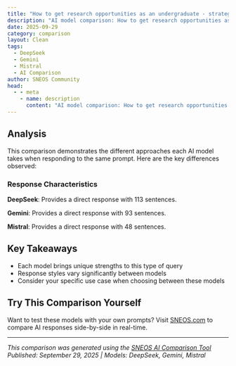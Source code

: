 ```yaml
---
title: "How to get research opportunities as an undergraduate - strategies that work"
description: "AI model comparison: How to get research opportunities as an undergraduate - strategies that work..."
date: 2025-09-29
category: comparison
layout: Clean
tags:
  - DeepSeek
  - Gemini
  - Mistral
  - AI Comparison
author: SNEOS Community
head:
  - - meta
    - name: description
      content: "AI model comparison: How to get research opportunities as an undergraduate - strategies that work..."
---
```


<ChatComparison
  title="How to get research opportunities as an undergraduate - strategies that work"
  prompt="How to get research opportunities as an undergraduate - strategies that work"
  :responses='{"DeepSeek": "Of course. This is one of the most impactful things an undergraduate can do for their academic and professional development. Here is a comprehensive guide with strategies that actually work, broken down from foundational steps to advanced tactics.\n\n### The Foundation: Prepare Yourself First\n\nYou can\u0027t just show up empty-handed. You need to demonstrate value.\n\n1. **Build a Basic Foundation:**\n * **Do well in your classes,** especially those relevant to your field of interest. A strong GPA (e.g., 3.5\u002B) signals that you are a competent and serious student.\n * **Read the syllabus ahead.** Before approaching a professor, make sure you\u0027ve completed (or are enrolled in) the foundational courses they would expect.\n\n2. **Develop a Targeted Interest:**\n * You don\u0027t need a fully-formed PhD thesis, but \u0022I\u0027m interested in biology\u0022 is too vague. Narrow it down. Are you interested in *neurodegenerative diseases*, *cancer immunology*, or *tropical plant ecology*?\n * **Do your homework.** Read a few recent papers from the labs you\u0027re interested in. You don\u0027t have to understand everything, but being able to reference their work is a massive advantage.\n\n3. **Prepare Your \u0022Pitch\u0022 Materials:**\n * **Resume/CV:** Have a clean, professional, and honest resume. Highlight relevant coursework, technical skills (e.g., Python, MATLAB, lab techniques), and any prior projects.\n * **Unofficial Transcript:** Have it ready to attach to an email.\n\n---\n\n### Strategy 1: The Direct Approach (The Gold Standard)\n\nThis is the most common and effective method: contacting professors directly.\n\n**Step 1: Identify Potential Mentors.**\n* **Scan Department Faculty Pages:** Look for professors whose research descriptions excite you.\n* **Check Lab Websites:** These often have more detail on current projects and list current lab members.\n* **Talk to TAs and Upperclassmen:** They are a goldmine of information on which professors are great mentors, which labs are actively taking undergraduates, and the lab\u0027s culture.\n\n**Step 2: Craft the Perfect Email.**\nThis is your most important tool. A bad email gets deleted; a good one gets a reply.\n\n* **Subject Line:** Clear and direct.\n * Good: \u0022Undergraduate Research Opportunity Inquiry - [Your Name]\u0022\n * Better: \u0022Inquiry about Undergraduate Research in [Specific Research Area] - [Your Name]\u0022\n\n* **Salutation:** \u0022Dear Professor [Last Name],\u0022 (Never \u0022Dr.\u0022 or \u0022Hey\u0022).\n\n* **Body (2-3 short paragraphs):**\n * **Paragraph 1: Introduction \u0026 Specific Interest.**\n * Who you are (Year, Major).\n * *Specifically* mention one of their recent papers or a specific research project from their lab website. **This is critical.** Example: \u0022I was particularly fascinated by your 2023 paper in *Nature* on using CRISPR to target Alzheimer\u0027s-associated genes...\u0022\n * **Paragraph 2: What You Bring to the Table.**\n * Briefly mention relevant skills or coursework. \u0022Through my courses in Genetics and Molecular Biology, I\u0027ve gained experience with PCR and gel electrophoresis...\u0022\n * Express your motivation and what you hope to learn. \u0022I am eager to gain hands-on experience in a wet lab setting and contribute to your lab\u0027s work on [specific area].\u0022\n * **Paragraph 3: The \u0022Ask.\u0022**\n * Be clear and low-pressure. \u0022I was wondering if you might have any availability for an undergraduate researcher to join your lab for the [Spring/Fall] semester. I would be grateful for the opportunity to meet with you briefly to discuss your research and any potential opportunities.\u0022\n\n* **Closing:**\n * \u0022Sincerely,\u0022 or \u0022Best regards,\u0022\n * [Your Full Name]\n * [Your Student ID]\n * [Attach your Resume and Unofficial Transcript]\n\n**Step 3: Follow Up and Prepare for the Meeting.**\n* **Follow Up:** If you don\u0027t hear back in 1-2 weeks, send a *single*, polite follow-up email.\n* **The Meeting:** If they agree to meet, treat it like an interview.\n * Re-read their work.\n * Prepare thoughtful questions about their research.\n * Be ready to talk about your academic interests and goals.\n * Be honest about your time commitment (e.g., 8-10 hours per week).\n\n---\n\n### Strategy 2: The Institutional Pathway\n\nLeverage the formal programs and people at your university.\n\n* **Formal Undergraduate Research Programs:** Many universities have centralized offices (e.g., \u0022Office of Undergraduate Research\u0022) or specific programs that match students with faculty. These often provide funding or course credit.\n* **Course-Based Research:** Look for courses with titles like \u0022Research Seminar,\u0022 \u0022Independent Study,\u0022 or \u0022Directed Research.\u0022 These are often the easiest ways to get formal credit for research.\n* **Work-Study:** If you have a work-study award, some labs hire undergraduates through this program. It\u0027s a win-win: you get paid, and they get cheap labor.\n* **Honors Theses:** If your major/department offers an honors track, it almost always requires a research thesis, which guarantees you a research position.\n\n---\n\n### Strategy 3: The Network-Driven Approach\n\nSometimes it\u0027s not what you know, but who you know.\n\n* **Leverage Your Professors:** Go to office hours for a class you\u0027re doing well in and are interested in. At the end, ask: \u0022I\u0027m really fascinated by the material from this unit on [topic]. Do you have any advice for an undergraduate looking to get involved in research in this area?\u0022 They might invite you to join their lab or refer you to a colleague.\n* **Talk to Graduate Students and Postdocs:** They are often the ones directly managing undergraduates. They can be powerful advocates. Express your interest and ask if they know of any openings.\n* **Join Student Clubs:** Clubs like Engineers Without Borders, Neuroscience Society, or Pre-Med clubs often have connections to research labs and host talks by faculty.\n\n---\n\n### Strategy 4: The \u0022Foot in the Door\u0022 Tactic\n\nIf you\u0027re struggling with the direct approach, get creative.\n\n* **Start as a Volunteer:** Offer to volunteer for just 3-5 hours a week doing basic tasks (washing glassware, data entry, coding simple scripts). This gets you into the lab environment and allows you to prove your work ethic.\n* **Apply for \u0022Research Assistant\u0022 Positions:** Some labs post formal job listings for undergraduates to do more mundane work. This is a fantastic way to get your foot in the door and then transition to a more independent project.\n\n---\n\n### What to Do When You Get the Opportunity\n\nOnce you\u0027re in, the real work begins.\n\n1. **Be Proactive and Reliable:** Show up on time, do what you say you\u0027ll do, and take meticulous notes. Reliability is the #1 thing professors look for.\n2. **Be Curious:** Ask questions (at appropriate times). Try to understand the \u0022why\u0022 behind the protocols, not just the \u0022how.\u0022\n3. **Embrace the Grunt Work:** Everyone starts with repetitive tasks. Do them well and without complaint. This builds trust.\n4. **Communicate:** If you make a mistake (you will), tell your supervisor immediately. If you\u0027re confused, ask for clarification.\n\n### Summary: Key Takeaways for Success\n\n* **Start Early:** Don\u0027t wait until your senior year. Sophomore and junior years are ideal.\n* **Be Specific:** Generic emails are ignored. Tailor your message to the professor\u0027s specific research.\n* **Be Professional:** Your communication should be formal, polite, and error-free.\n* **Be Persistent, Not Annoying:** Follow up once, but know when to move on.\n* **Don\u0027t Take Rejection Personally:** A \u0022no\u0022 is almost never about you personally. Labs are often full, funding is tight, or the professor is too busy. Thank them for their time and ask another professor.\n\nGetting undergraduate research is a process that requires preparation, strategy, and persistence. By following these steps, you dramatically increase your chances of landing a valuable research experience.", "Gemini": "Getting research opportunities as an undergraduate can significantly enhance your academic profile, provide valuable experience, and open doors to future career paths. Here\u0027s a breakdown of effective strategies:\n\n**I. Laying the Groundwork:**\n\n* **Excel in Your Courses:** This is the foundation. Strong grades, especially in relevant courses, demonstrate your aptitude and commitment to learning. Focus on understanding the core concepts, not just memorizing facts.\n* **Identify Your Interests:** What topics genuinely excite you? Research is time-consuming and demanding. Finding an area you\u0027re passionate about will make the process more rewarding and sustainable.\n* **Develop Relevant Skills:**\n * **Technical Skills:** Depending on your field, this could include programming (Python, R, Matlab), data analysis, lab techniques, statistical software, or specific equipment handling.\n * **Soft Skills:** Communication, critical thinking, problem-solving, teamwork, and time management are crucial for success in any research environment.\n* **Build a Solid Resume/CV:** Highlight your academic achievements, relevant coursework, skills, and any previous experience (even if it\u0027s not directly research-related). Include your GPA and any relevant extracurricular activities. Tailor it to each opportunity you apply for.\n* **Craft a Compelling Cover Letter/Email:** Express your genuine interest in the research area and the specific lab/professor\u0027s work. Explain why you are a good fit and how your skills and experience align with their needs. Proofread carefully!\n\n**II. Finding and Securing Opportunities:**\n\n* **Talk to Your Professors:**\n * **Office Hours:** Visit professors during office hours to discuss course material, ask questions about their research, and express your interest in getting involved. This is the most direct and effective approach.\n * **Identify Potential Mentors:** Look for professors whose research aligns with your interests. Read their publications to familiarize yourself with their work.\n * **Directly Ask:** Politely inquire if they have any open positions in their lab or know of any other research opportunities on campus.\n * **Be Prepared:** Come prepared with specific questions and show that you\u0027ve done your homework.\n\n* **Explore Department Websites and Announcements:**\n * **University Research Websites:** Many universities have websites dedicated to undergraduate research opportunities, including listings of available positions and funding programs.\n * **Departmental Websites:** Check the websites of departments related to your field of interest. They often have sections dedicated to research opportunities or announcements.\n * **Email Lists/Newsletters:** Subscribe to relevant departmental email lists or newsletters to stay informed about new opportunities.\n * **Bulletin Boards:** Sometimes, physical bulletin boards around campus, especially in relevant departments, will have postings for research positions.\n\n* **Leverage Your University\u0027s Resources:**\n * **Undergraduate Research Office:** Most universities have an office dedicated to supporting undergraduate research. They can provide guidance, resources, and funding opportunities.\n * **Career Services:** Career services can help you with resume/CV writing, cover letter writing, and interview skills, which are essential for securing a research position.\n * **Mentoring Programs:** Some universities offer mentoring programs that connect undergraduates with faculty mentors who can provide guidance and support.\n\n* **Networking:**\n * **Conferences:** Attend conferences in your field, even if just as an observer. This is a great way to learn about current research and network with researchers.\n * **Talk to Upperclassmen:** Upperclassmen who have research experience can provide valuable insights and advice.\n * **Professional Organizations:** Join professional organizations in your field. They often have student chapters and offer networking opportunities.\n * **Alumni Networks:** Connect with alumni who work in research-related fields.\n\n* **Cold Emailing:**\n * **Identify Potential Mentors:** Research professors whose work aligns with your interests.\n * **Craft a Personalized Email:** Clearly express your interest in their research and explain why you are a good fit. Highlight your relevant skills and experience.\n * **Be Polite and Professional:** Keep your email concise and respectful. Proofread carefully.\n * **Follow Up:** If you don\u0027t hear back within a week or two, send a polite follow-up email.\n\n* **Consider Summer Research Programs (REUs):**\n * **REUs (Research Experiences for Undergraduates):** These are intensive summer research programs offered by universities and government agencies (e.g., NSF, NIH). They provide a structured research experience with faculty mentors and often include stipends, housing, and travel expenses.\n * **NSF REU Site Directory:** The National Science Foundation (NSF) has a directory of REU sites across various disciplines.\n * **NIH Summer Internship Program:** The National Institutes of Health (NIH) offers summer internships for undergraduate students.\n * **Other Summer Programs:** Many other universities and research institutions offer summer research programs for undergraduates. Search online for opportunities in your field of interest.\n\n* **Look Beyond Your University:**\n * **Research Hospitals and Institutes:** Many research hospitals and institutes offer research opportunities for undergraduates.\n * **Government Labs:** Consider internships at government labs, such as those run by the Department of Energy (DOE) or the Environmental Protection Agency (EPA).\n * **Industry:** Some companies offer internships in research and development (R\u0026D) departments.\n\n**III. Making a Strong Impression:**\n\n* **Be Enthusiastic and Proactive:** Show genuine interest in the research and be willing to take initiative.\n* **Be Reliable and Responsible:** Meet deadlines, attend meetings on time, and follow through on your commitments.\n* **Be a Good Team Player:** Research is often a collaborative effort. Be willing to work with others and contribute to the team.\n* **Ask Questions:** Don\u0027t be afraid to ask questions when you don\u0027t understand something. It shows that you\u0027re engaged and eager to learn.\n* **Be Open to Learning:** Research is a learning process. Be willing to learn new skills and techniques.\n* **Seek Feedback:** Ask your mentor for feedback on your work and use it to improve.\n\n**IV. What to Expect and Considerations:**\n\n* **Unpaid vs. Paid Opportunities:** Many undergraduate research positions are unpaid, especially initially. Some may offer stipends or course credit. Weigh the value of the experience against your financial needs.\n* **Time Commitment:** Be realistic about the time commitment required for research. It can range from a few hours per week to a full-time summer commitment.\n* **It Takes Time and Effort:** Don\u0027t get discouraged if you don\u0027t get a research opportunity right away. Keep applying and networking.\n* **Start Early:** The earlier you start looking, the more opportunities you\u0027ll have. Ideally, start looking in your freshman or sophomore year.\n* **Be Patient and Persistent:** Finding a research opportunity can take time and effort. Don\u0027t give up!\n\n**Example Email for Cold Emailing a Professor:**\n\nSubject: Undergraduate Research Interest - [Your Name]\n\nDear Professor [Professor\u0027s Last Name],\n\nMy name is [Your Name], and I am a [Year] majoring in [Your Major] at [Your University]. I am writing to express my strong interest in your research on [Specific Research Area, Mention a specific publication or aspect of their work that interests you. Shows you\u0027ve done your research]. I recently read your paper on [Paper Title] and found your findings on [Specific aspect] particularly compelling.\n\nIn my [Course Name] course, I gained experience with [Relevant skill, e.g., Python programming, data analysis, lab technique]. I am also proficient in [List other relevant skills]. I am eager to apply my skills and learn more about [Research area] in a research setting.\n\nI am available to work [Number] hours per week during the [Semester/Summer]. I have attached my resume for your review.\n\nWould you be available for a brief meeting to discuss potential research opportunities in your lab?\n\nThank you for your time and consideration.\n\nSincerely,\n\n[Your Name]\n[Your Email Address]\n[Your Phone Number (Optional)]\n\nBy following these strategies, you can significantly increase your chances of finding and securing valuable research opportunities as an undergraduate. Good luck!\n", "Mistral": "Getting research opportunities as an undergraduate can significantly enhance your academic experience and future career prospects. Here are some effective strategies to help you secure research opportunities:\n\n### 1. **Identify Your Interests**\n - **Choose a Field:** Determine which areas of research interest you the most. This will help you focus your efforts and make a stronger case for why you want to be involved.\n - **Read Up:** Stay updated on the latest research in your field by reading academic journals, attending seminars, and following relevant conferences.\n\n### 2. **Build Relationships with Faculty**\n - **Attend Office Hours:** Regularly visit professors during their office hours to discuss your interests and ask about potential research opportunities.\n - **Take Relevant Courses:** Enroll in courses taught by professors who are actively involved in research. This can give you a chance to demonstrate your skills and enthusiasm.\n - **Join Research Groups:** Look for research groups or labs on campus and express your interest in joining.\n\n### 3. **Leverage Campus Resources**\n - **Research Programs:** Many universities have undergraduate research programs or fellowships. Check with your academic advisor or the office of undergraduate research.\n - **Work-Study Programs:** Some universities offer work-study positions that involve research. These can be a great way to get paid while gaining experience.\n - **Honors Programs:** If your university has an honors program, it often includes research opportunities.\n\n### 4. **Network Effectively**\n - **Join Clubs and Societies:** Participate in academic clubs, societies, and student chapters of professional organizations. These can provide networking opportunities and information about research projects.\n - **Attend Conferences:** Attend academic conferences and workshops. These events can help you meet researchers and learn about ongoing projects.\n - **LinkedIn:** Use professional networking sites like LinkedIn to connect with researchers and professors in your field.\n\n### 5. **Develop Relevant Skills**\n - **Lab Techniques:** If you\u0027re in a scientific field, familiarize yourself with common lab techniques and equipment.\n - **Data Analysis:** Learn statistical analysis and data visualization tools.\n - **Writing Skills:** Improve your academic writing skills, as they are crucial for research.\n\n### 6. **Apply for Internships**\n - **Research Internships:** Look for internships specifically focused on research. These can be found through your university\u0027s career services, online job boards, or directly through research institutions.\n - **Summer Programs:** Many universities and research institutions offer summer research programs for undergraduates.\n\n### 7. **Create a Strong Application**\n - **Resume/CV:** Tailor your resume or CV to highlight relevant coursework, skills, and any previous research experience.\n - **Cover Letter:** Write a compelling cover letter explaining your interest in the research project and how you can contribute.\n - **Recommendations:** Secure strong letters of recommendation from professors who know your work well.\n\n### 8. **Be Proactive**\n - **Cold Emails:** Don\u2019t hesitate to send polite, well-crafted emails to professors or researchers whose work interests you. Be specific about why you are interested in their research and how you can contribute.\n - **Follow Up:** If you don\u2019t hear back immediately, follow up politely. Persistence can pay off.\n\n### 9. **Seek Mentorship**\n - **Find a Mentor:** Look for a faculty member or graduate student who can mentor you. Mentors can provide guidance, opportunities, and valuable feedback.\n - **Mentorship Programs:** Some universities have formal mentorship programs that pair undergraduates with faculty or graduate students.\n\n### 10. **Stay Organized**\n - **Track Applications:** Keep a record of all the applications you submit, including deadlines and follow-up dates.\n - **Follow Through:** If you secure a research opportunity, make sure to follow through with your commitments and deliver high-quality work.\n\nBy following these strategies, you can increase your chances of securing valuable research opportunities as an undergraduate. Good luck!"}' 
  published-date="16:28"
/>

## Analysis

This comparison demonstrates the different approaches each AI model takes when responding to the same prompt. Here are the key differences observed:

### Response Characteristics

**DeepSeek**: Provides a direct response with 113 sentences. 

**Gemini**: Provides a direct response with 93 sentences. 

**Mistral**: Provides a direct response with 48 sentences. 

## Key Takeaways

- Each model brings unique strengths to this type of query
- Response styles vary significantly between models
- Consider your specific use case when choosing between these models

## Try This Comparison Yourself

Want to test these models with your own prompts? Visit [SNEOS.com](https://sneos.com) to compare AI responses side-by-side in real-time.

---

*This comparison was generated using the [SNEOS AI Comparison Tool](https://sneos.com)*
*Published: September 29, 2025 | Models: DeepSeek, Gemini, Mistral*
